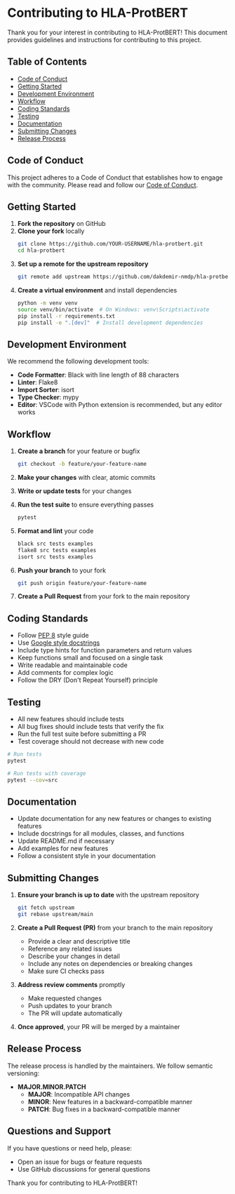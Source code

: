 # Contributing to HLA-ProtBERT

Thank you for your interest in contributing to HLA-ProtBERT! This document provides guidelines and instructions for contributing to this project.

## Table of Contents

- [Code of Conduct](#code-of-conduct)
- [Getting Started](#getting-started)
- [Development Environment](#development-environment)
- [Workflow](#workflow)
- [Coding Standards](#coding-standards)
- [Testing](#testing)
- [Documentation](#documentation)
- [Submitting Changes](#submitting-changes)
- [Release Process](#release-process)

## Code of Conduct

This project adheres to a Code of Conduct that establishes how to engage with the community. Please read and follow our [Code of Conduct](CODE_OF_CONDUCT.md).

## Getting Started

1. **Fork the repository** on GitHub
2. **Clone your fork** locally
   ```bash
   git clone https://github.com/YOUR-USERNAME/hla-protbert.git
   cd hla-protbert
   ```
3. **Set up a remote for the upstream repository**
   ```bash
   git remote add upstream https://github.com/dakdemir-nmdp/hla-protbert.git
   ```
4. **Create a virtual environment** and install dependencies
   ```bash
   python -m venv venv
   source venv/bin/activate  # On Windows: venv\Scripts\activate
   pip install -r requirements.txt
   pip install -e ".[dev]"  # Install development dependencies
   ```

## Development Environment

We recommend the following development tools:

- **Code Formatter**: Black with line length of 88 characters
- **Linter**: Flake8
- **Import Sorter**: isort
- **Type Checker**: mypy
- **Editor**: VSCode with Python extension is recommended, but any editor works

## Workflow

1. **Create a branch** for your feature or bugfix
   ```bash
   git checkout -b feature/your-feature-name
   ```

2. **Make your changes** with clear, atomic commits

3. **Write or update tests** for your changes

4. **Run the test suite** to ensure everything passes
   ```bash
   pytest
   ```

5. **Format and lint** your code
   ```bash
   black src tests examples
   flake8 src tests examples
   isort src tests examples
   ```

6. **Push your branch** to your fork
   ```bash
   git push origin feature/your-feature-name
   ```

7. **Create a Pull Request** from your fork to the main repository

## Coding Standards

- Follow [PEP 8](https://www.python.org/dev/peps/pep-0008/) style guide
- Use [Google style docstrings](https://sphinxcontrib-napoleon.readthedocs.io/en/latest/example_google.html)
- Include type hints for function parameters and return values
- Keep functions small and focused on a single task
- Write readable and maintainable code
- Add comments for complex logic
- Follow the DRY (Don't Repeat Yourself) principle

## Testing

- All new features should include tests
- All bug fixes should include tests that verify the fix
- Run the full test suite before submitting a PR
- Test coverage should not decrease with new code

```bash
# Run tests
pytest

# Run tests with coverage
pytest --cov=src
```

## Documentation

- Update documentation for any new features or changes to existing features
- Include docstrings for all modules, classes, and functions
- Update README.md if necessary
- Add examples for new features
- Follow a consistent style in your documentation

## Submitting Changes

1. **Ensure your branch is up to date** with the upstream repository
   ```bash
   git fetch upstream
   git rebase upstream/main
   ```

2. **Create a Pull Request (PR)** from your branch to the main repository
   - Provide a clear and descriptive title
   - Reference any related issues
   - Describe your changes in detail
   - Include any notes on dependencies or breaking changes
   - Make sure CI checks pass

3. **Address review comments** promptly
   - Make requested changes
   - Push updates to your branch
   - The PR will update automatically

4. **Once approved**, your PR will be merged by a maintainer

## Release Process

The release process is handled by the maintainers. We follow semantic versioning:

- **MAJOR.MINOR.PATCH**
  - **MAJOR**: Incompatible API changes
  - **MINOR**: New features in a backward-compatible manner
  - **PATCH**: Bug fixes in a backward-compatible manner

## Questions and Support

If you have questions or need help, please:
- Open an issue for bugs or feature requests
- Use GitHub discussions for general questions

Thank you for contributing to HLA-ProtBERT!
